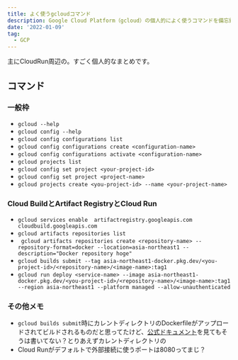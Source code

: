 ```yaml
---
title: よく使うgcloudコマンド
description: Google Cloud Platform（gcloud）の個人的によく使うコマンドを備忘録的にまとめています。
date: '2022-01-09'
tag:
  - GCP
---
```


主にCloudRun周辺の。すごく個人的なまとめです。

## コマンド
### 一般枠
- `gcloud --help`
- `gcloud config --help`
- `gcloud config configurations list`
- `gcloud config configurations create <configuration-name>`
- `gcloud config configurations activate <configuration-name>`
- `gcloud projects list`
- `gcloud config set project <your-project-id>`
- `gcloud config set project <project-name>`
- `gcloud projects create <you-project-id> --name <your-project-name>`


### Cloud BuildとArtifact RegistryとCloud Run
- `gcloud services enable  artifactregistry.googleapis.com cloudbuild.googleapis.com`
- `gcloud artifacts repositories list`
- ` gcloud artifacts repositories create <repository-name> --repository-format=docker --location=asia-northeast1 --description="Docker repository hoge"`
- `gcloud builds submit --tag asia-northeast1-docker.pkg.dev/<you-project-id>/<repository-name>/<image-name>:tag1`
- `gcloud run deploy <service-name> --image asia-northeast1-docker.pkg.dev/<you-project-id>/<repository-name>/<image-name>:tag1 --region asia-northeast1 --platform managed --allow-unauthenticated`


### その他メモ
- `gcloud builds submit`時にカレントディレクトリのDockerfileがアップロードされてビルドされるものだと思ってたけど、[公式ドキュメント](https://cloud.google.com/sdk/gcloud/reference/builds/submit)を見てもそうは書いてない？とりあえずカレントディレクトリの
- Cloud Runがデフォルトで外部接続に使うポートは8080ってまじ？

